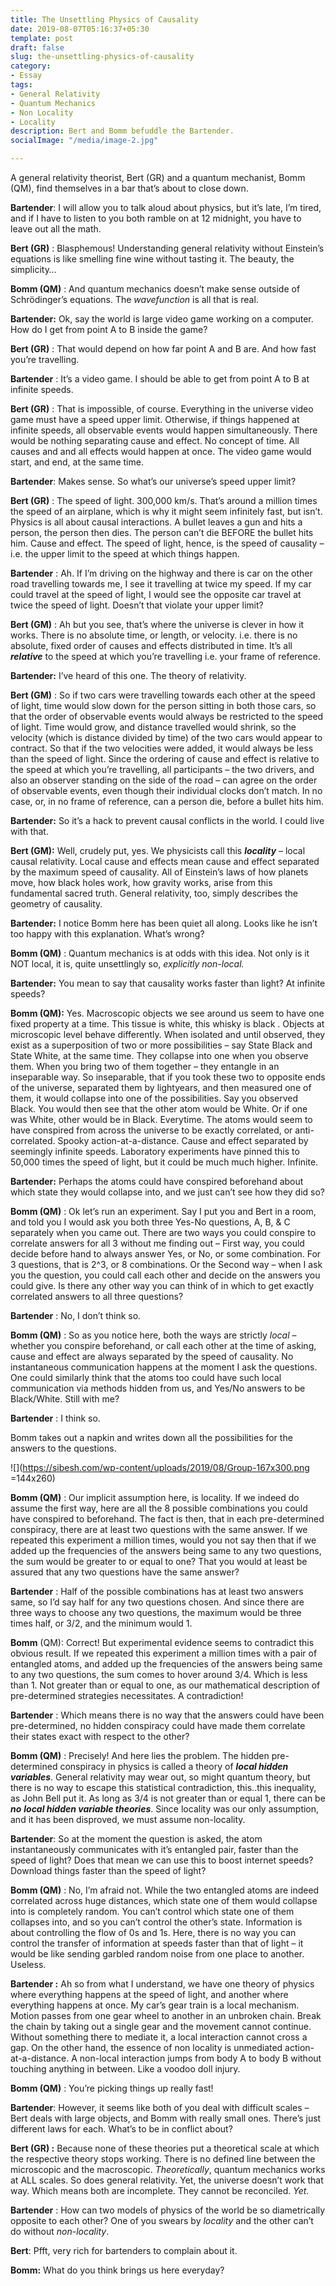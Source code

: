 ```yaml
---
title: The Unsettling Physics of Causality
date: 2019-08-07T05:16:37+05:30
template: post
draft: false
slug: the-unsettling-physics-of-causality
category:
- Essay
tags:
- General Relativity
- Quantum Mechanics
- Non Locality
- Locality
description: Bert and Bomm befuddle the Bartender.
socialImage: "/media/image-2.jpg"

---
```

A general relativity theorist, Bert (GR) and a quantum mechanist, Bomm (QM), find themselves in a bar that’s about to close down.

**Bartender**: I will allow you to talk aloud about physics, but it’s late, I’m tired, and if I have to listen to you both ramble on at 12 midnight, you have to leave out all the math.

**Bert (GR)** : Blasphemous! Understanding general relativity without Einstein’s equations is like smelling fine wine without tasting it. The beauty, the simplicity…

**Bomm (QM)** : And quantum mechanics doesn’t make sense outside of Schrödinger’s equations. The _wavefunction_ is all that is real.

**Bartender:** Ok, say the world is large video game working on a computer. How do I get from point A to B inside the game?

**Bert (GR)** : That would depend on how far point A and B are. And how fast you’re travelling.

**Bartender** : It’s a video game. I should be able to get from point A to B at infinite speeds.

**Bert (GR)** : That is impossible, of course. Everything in the universe video game must have a speed upper limit. Otherwise, if things happened at infinite speeds, all observable events would happen simultaneously. There would be nothing separating cause and effect. No concept of time. All causes and and all effects would happen at once. The video game would start, and end, at the same time.

**Bartender**: Makes sense. So what’s our universe’s speed upper limit?

**Bert (GR)** : The speed of light. 300,000 km/s. That’s around a million times the speed of an airplane, which is why it might seem infinitely fast, but isn’t. Physics is all about causal interactions. A bullet leaves a gun and hits a person, the person then dies. The person can’t die BEFORE the bullet hits him. Cause and effect. The speed of light, hence, is the speed of causality – i.e. the upper limit to the speed at which things happen.

**Bartender** : Ah. If I’m driving on the highway and there is car on the other road travelling towards me, I see it travelling at twice my speed. If my car could travel at the speed of light, I would see the opposite car travel at twice the speed of light. Doesn’t that violate your upper limit?

**Bert (GM)** : Ah but you see, that’s where the universe is clever in how it works. There is no absolute time, or length, or velocity. i.e. there is no absolute, fixed order of causes and effects distributed in time. It’s all **_relative_** to the speed at which you’re travelling i.e. your frame of reference.

**Bartender:** I’ve heard of this one. The theory of relativity.

**Bert (GM)** : So if two cars were travelling towards each other at the speed of light, time would slow down for the person sitting in both those cars, so that the order of observable events would always be restricted to the speed of light. Time would grow, and distance travelled would shrink, so the velocity (which is distance divided by time) of the two cars would appear to contract. So that if the two velocities were added, it would always be less than the speed of light. Since the ordering of cause and effect is relative to the speed at which you’re travelling, all participants – the two drivers, and also an observer standing on the side of the road – can agree on the order of observable events, even though their individual clocks don’t match. In no case, or, in no frame of reference, can a person die, before a bullet hits him.

**Bartender:** So it’s a hack to prevent causal conflicts in the world. I could live with that.

**Bert (GM):** Well, crudely put, yes. We physicists call this **_locality_** – local causal relativity. Local cause and effects mean cause and effect separated by the maximum speed of causality. All of Einstein’s laws of how planets move, how black holes work, how gravity works, arise from this fundamental sacred truth. General relativity, too, simply describes the geometry of causality.

**Bartender:** I notice Bomm here has been quiet all along. Looks like he isn’t too happy with this explanation. What’s wrong?

**Bomm (QM)** : Quantum mechanics is at odds with this idea. Not only is it NOT local, it is, quite unsettlingly so, _explicitly non-local._

**Bartender:** You mean to say that causality works faster than light? At infinite speeds?

**Bomm (QM):** Yes. Macroscopic objects we see around us seem to have one fixed property at a time. This tissue is white, this whisky is black . Objects at microscopic level behave differently. When isolated and until observed, they exist as a superposition of two or more possibilities – say State Black and State White, at the same time. They collapse into one when you observe them. When you bring two of them together – they entangle in an inseparable way. So inseparable, that if you took these two to opposite ends of the universe, separated them by lightyears, and then measured one of them, it would collapse into one of the possibilities. Say you observed Black. You would then see that the other atom would be White. Or if one was White, other would be in Black. Everytime. The atoms would seem to have conspired from across the universe to be exactly correlated, or anti-correlated. Spooky action-at-a-distance. Cause and effect separated by seemingly infinite speeds. Laboratory experiments have pinned this to 50,000 times the speed of light, but it could be much much higher. Infinite.

**Bartender:** Perhaps the atoms could have conspired beforehand about which state they would collapse into, and we just can’t see how they did so?

**Bomm (QM)** : Ok let’s run an experiment. Say I put you and Bert in a room, and told you I would ask you both three Yes-No questions, A, B, & C separately when you came out. There are two ways you could conspire to correlate answers for all 3 without me finding out – First way, you could decide before hand to always answer Yes, or No, or some combination. For 3 questions, that is 2^3, or 8 combinations. Or the Second way – when I ask you the question, you could call each other and decide on the answers you could give. Is there any other way you can think of in which to get exactly correlated answers to all three questions?

**Bartender** : No, I don’t think so.

**Bomm (QM)** : So as you notice here, both the ways are strictly _local_ – whether you conspire beforehand, or call each other at the time of asking, cause and effect are always separated by the speed of causality. No instantaneous communication happens at the moment I ask the questions. One could similarly think that the atoms too could have such local communication via methods hidden from us, and Yes/No answers to be Black/White. Still with me?

**Bartender** : I think so.

Bomm takes out a napkin and writes down all the possibilities for the answers to the questions.

![](https://sibesh.com/wp-content/uploads/2019/08/Group-167x300.png =144x260)

**Bomm (QM)** : Our implicit assumption here, is locality. If we indeed do assume the first way, here are all the 8 possible combinations you could have conspired to beforehand. The fact is then, that in each pre-determined conspiracy, there are at least two questions with the same answer. If we repeated this experiment a million times, would you not say then that if we added up the frequencies of the answers being same to any two questions, the sum would be greater to or equal to one? That you would at least be assured that any two questions have the same answer?

**Bartender** : Half of the possible combinations has at least two answers same, so I’d say half for any two questions chosen. And since there are three ways to choose any two questions, the maximum would be three times half, or 3/2, and the minimum would 1.

**Bomm** (QM): Correct! But experimental evidence seems to contradict this obvious result. If we repeated this experiment a million times with a pair of entangled atoms, and added up the frequencies of the answers being same to any two questions, the sum comes to hover around 3/4. Which is less than 1. Not greater than or equal to one, as our mathematical description of pre-determined strategies necessitates. A contradiction!

**Bartender** : Which means there is no way that the answers could have been pre-determined, no hidden conspiracy could have made them correlate their states exact with respect to the other?

**Bomm (QM)** : Precisely! And here lies the problem. The hidden pre-determined conspiracy in physics is called a theory of **_local hidden variables_**. General relativity may wear out, so might quantum theory, but there is no way to escape this statistical contradiction, this..this inequality, as John Bell put it. As long as 3/4 is not greater than or equal 1, there can be **_no_** **_local hidden variable theories_**. Since locality was our only assumption, and it has been disproved, we must assume non-locality.

**Bartender**: So at the moment the question is asked, the atom instantaneously communicates with it’s entangled pair, faster than the speed of light? Does that mean we can use this to boost internet speeds? Download things faster than the speed of light?

**Bomm (QM)** : No, I’m afraid not. While the two entangled atoms are indeed correlated across huge distances, which state one of them would collapse into is completely random. You can’t control which state one of them collapses into, and so you can’t control the other’s state. Information is about controlling the flow of 0s and 1s. Here, there is no way you can control the transfer of information at speeds faster than that of light – it would be like sending garbled random noise from one place to another. Useless.

**Bartender :** Ah so from what I understand, we have one theory of physics where everything happens at the speed of light, and another where everything happens at once. My car’s gear train is a local mechanism. Motion passes from one gear wheel to another in an unbroken chain. Break the chain by taking out a single gear and the movement cannot continue. Without something there to mediate it, a local interaction cannot cross a gap. On the other hand, the essence of non locality is unmediated action-at-a-distance. A non-local interaction jumps from body A to body B without touching anything in between. Like a voodoo doll injury.

**Bomm (QM)** : You’re picking things up really fast!

**Bartender**: However, it seems like both of you deal with difficult scales – Bert deals with large objects, and Bomm with really small ones. There’s just different laws for each. What’s to be in conflict about?

**Bert (GR) :** Because none of these theories put a theoretical scale at which the respective theory stops working. There is no defined line between the microscopic and the macroscopic. _Theoretically_, quantum mechanics works at ALL scales. So does general relativity. Yet, the universe doesn’t work that way. Which means both are incomplete. They cannot be reconciled. _Yet._

**Bartender** : How can two models of physics of the world be so diametrically opposite to each other? One of you swears by _locality_ and the other can’t do without _non-locality_.

**Bert**: Pfft, very rich for bartenders to complain about it.

**Bomm:** What do you think brings us here everyday?